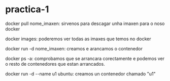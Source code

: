 # practica-1
docker pull nome_imaxen: sirvenos para descagar unha imaxen para o noso docker 

docker images: poderemos ver todas as imaxes que temos no docker 

docker run -d nome_imaxen: creamos e arancamos o contenedor 

docker ps -a: comprobamos que se arrancara corectamente e podemos ver o resto de contenedores que estan arrancados. 

docker run -d --name u1 ubuntu: creamos un contenedor chamado "u1"


